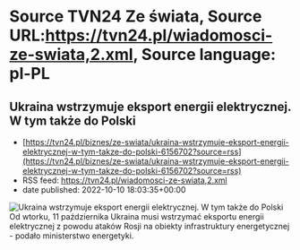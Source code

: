 # Source TVN24 Ze świata, Source URL:https://tvn24.pl/wiadomosci-ze-swiata,2.xml, Source language: pl-PL

## Ukraina wstrzymuje eksport energii elektrycznej. W tym także do Polski
 - [https://tvn24.pl/biznes/ze-swiata/ukraina-wstrzymuje-eksport-energii-elektrycznej-w-tym-takze-do-polski-6156702?source=rss](https://tvn24.pl/biznes/ze-swiata/ukraina-wstrzymuje-eksport-energii-elektrycznej-w-tym-takze-do-polski-6156702?source=rss)
 - RSS feed: https://tvn24.pl/wiadomosci-ze-swiata,2.xml
 - date published: 2022-10-10 18:03:35+00:00

<img alt="Ukraina wstrzymuje eksport energii elektrycznej. W tym także do Polski" src="https://tvn24.pl/biznes/najnowsze/cdn-zdjecie-yjissp-rzad-rozwaza-rezygnacje-z-rekompensat-za-podwyzki-cen-pradu-4577877/alternates/LANDSCAPE_1280" />
    Od wtorku, 11 października Ukraina musi wstrzymać eksportu energii elektrycznej z powodu ataków Rosji na obiekty infrastruktury energetycznej - podało ministerstwo energetyki.
